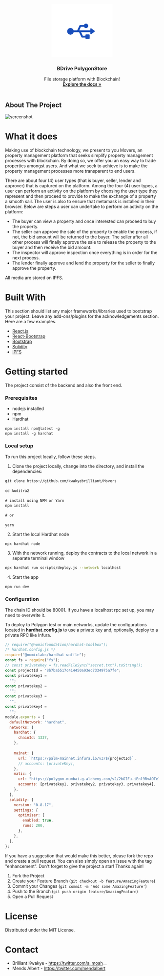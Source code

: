 <div align="center">
  <a href="https://bafybeia7f45reydcwe3nbat5fgylbpmkjrs34gnfdskqq54h2lac5akjwe.ipfs.w3s.link/80881.png">
    <img width="200" src="public/usb.ico" alt="logo">
  </a>

  <h3 align="center">BDrive PolygonStore</h3>

  <p align="center">
    File storage platform with Blockchain!
    <br />
    <a href="https://github.com/kwakyebrilliant/Bdrive"><strong>Explore the docs »</strong></a>
    <br />
    <br />
    
  </p>
</div>

<!-- ABOUT THE PROJECT -->

## About The Project

<img src="./assets/Screenshot 2023-03-24 at 13.43.30.png" alt="screenshot" width="" >

# What it does
Making use of blockchain technology, we present to you Movers, an property management platform that seeks simplify property management processes with blockchain. By doing so, we offer you an easy way to trade properties amongst users. And what we seek to achieve is to make the property management processes more transparent to end users.

There are about four (4) user types (that is buyer, seller, lender and approver) that is captured on the platform. Among the four (4) user types, a user can perform an activity on the platform by choosing the user type they represent and then proceed to provide to make the exchange of a property a smooth sail. The user is also to ensure that metamask is installed in their browser. Below are steps a user can undertake to perform an activity on the platform:

- The buyer can view a property and once interested can proceed to buy the property.
- The seller can approve the sale of the property to enable the process, if not, the bid amount will be returned to the buyer. The seller after all other process will finally approve the sale to release the property to the buyer and then receive the bid amount.
- The inspector will approve inspection once everything is in order for the next process.
- The lender finally approve and lend the property for the seller to finally approve the property.


All media are stored on IPFS.


# Built With
This section should list any major frameworks/libraries used to bootstrap your project. Leave any add-ons/plugins for the acknowledgements section. Here are a few examples.
- [React.js](https://reactjs.org/)
- [React-Bootstrap](https://react-bootstrap.github.io/)
- [Bootstrap](https://getbootstrap.com/)
- [Solidity](https://docs.soliditylang.org/en/v0.8.13/)
- [IPFS](https://ipfs.io/)

# Getting started
The project consist of the backend and also the front end.

### Prerequisites
- nodejs installed
- npm
- Hardhat
 ```
npm install npm@latest -g
npm install -g hardhat
```

### Local setup
To run this project locally, follow these steps.
1. Clone the project locally, change into the directory, and install the dependencies:
```
git clone https://github.com/kwakyebrilliant/Movers

cd Auditra2

# install using NPM or Yarn
npm install

# or

yarn
```

2. Start the local Hardhat node

```sh
npx hardhat node
```

3. With the network running, deploy the contracts to the local network in a separate terminal window

```sh
npx hardhat run scripts/deploy.js --network localhost
```

4. Start the app

```
npm run dev
```

### Configuration

The chain ID should be 80001. If you have a localhost rpc set up, you may need to overwrite it.

To deploy to Polygon test or main networks, update the configurations located in **hardhat.config.js** to use a private key and, optionally, deploy to a private RPC like Infura.

```javascript
// require("@nomicfoundation/hardhat-toolbox");
/* hardhat.config.js */
require("@nomiclabs/hardhat-waffle");
const fs = require("fs");
// const privateKey = fs.readFileSync("secret.txt").toString();
const projectId = "8b7ba5517c414450a93ec7334975a7fe";
const privatekey1 =
  "";
const privatekey2 =
  "";
const privatekey3 =
  "";
const privatekey4 =
  "";
module.exports = {
  defaultNetwork: "hardhat",
  networks: {
    hardhat: {
      chainId: 1337,
    },

    mainet: {
      url: `https://palm-mainnet.infura.io/v3/${projectId}`,
      // accounts: [privateKey],
    },
    matic: {
      url: "https://polygon-mumbai.g.alchemy.com/v2/2bGIFu-iEnl9RvAOTe1ddZI2gBnuYQGS",
      accounts: [privatekey1, privatekey2, privatekey3, privatekey4],
    },
  },
  solidity: {
    version: "0.8.17",
    settings: {
      optimizer: {
        enabled: true,
        runs: 200,
      },
    },
  },
};
```


If you have a suggestion that would make this better, please fork the repo and create a pull request. You can also simply open an issue with the tag "enhancement". Don't forget to give the project a star! Thanks again!
1. Fork the Project
2. Create your Feature Branch (`git checkout -b feature/AmazingFeature`)
3. Commit your Changes (`git commit -m 'Add some AmazingFeature'`)
4. Push to the Branch (`git push origin feature/AmazingFeature`)
5. Open a Pull Request

# License
Distributed under the MIT License.

# Contact
- Brilliant Kwakye - https://twitter.com/a_moah__
- Mends Albert - https://twitter.com/mendalbert
